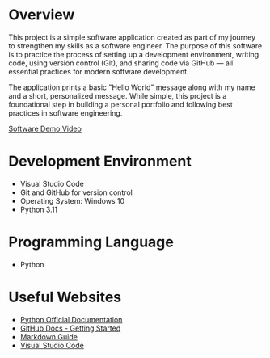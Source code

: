 # Overview

This project is a simple software application created as part of my journey to strengthen my skills as a software engineer. The purpose of this software is to practice the process of setting up a development environment, writing code, using version control (Git), and sharing code via GitHub — all essential practices for modern software development.

The application prints a basic "Hello World" message along with my name and a short, personalized message. While simple, this project is a foundational step in building a personal portfolio and following best practices in software engineering.

[Software Demo Video](https://youtu.be/NWyhz5SADTQ)

# Development Environment

- Visual Studio Code
- Git and GitHub for version control
- Operating System: Windows 10
- Python 3.11

# Programming Language

- Python

# Useful Websites

* [Python Official Documentation](https://docs.python.org/3/)
* [GitHub Docs - Getting Started](https://docs.github.com/en/get-started)
* [Markdown Guide](https://www.markdownguide.org/cheat-sheet/)
* [Visual Studio Code](https://code.visualstudio.com/)
